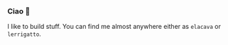 ### Ciao :bear:

I like to build stuff. You can find me almost anywhere either as `elacava` or `lerrigatto`.

